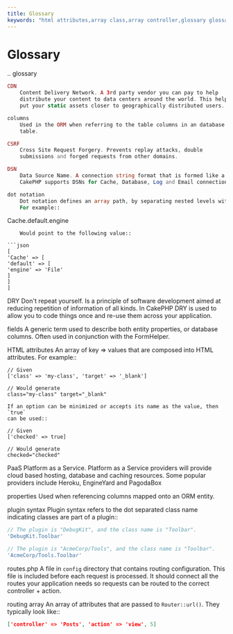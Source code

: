 ```yaml
---
title: Glossary
keywords: "html attributes,array class,array controller,glossary glossary,target blank,fields,properties,columns,dot notation,routing configuration,forgery,replay,router,syntax,config,submissions"
---
```


# Glossary

.. glossary

```php
CDN
    Content Delivery Network. A 3rd party vendor you can pay to help
    distribute your content to data centers around the world. This helps
    put your static assets closer to geographically distributed users.

columns
    Used in the ORM when referring to the table columns in an database
    table.

CSRF
    Cross Site Request Forgery. Prevents replay attacks, double
    submissions and forged requests from other domains.

DSN
    Data Source Name. A connection string format that is formed like a URI.
    CakePHP supports DSNs for Cache, Database, Log and Email connections.

dot notation
    Dot notation defines an array path, by separating nested levels with `.`
    For example::

```

Cache.default.engine

```
    Would point to the following value::

```json
[
'Cache' => [
'default' => [
'engine' => 'File'
]
]
]

```

DRY
    Don't repeat yourself. Is a principle of software development aimed at
    reducing repetition of information of all kinds. In CakePHP DRY is used
    to allow you to code things once and re-use them across your
    application.

fields
    A generic term used to describe both entity properties, or database
    columns. Often used in conjunction with the FormHelper.

HTML attributes
    An array of key => values that are composed into HTML attributes. For example::

```
// Given
['class' => 'my-class', 'target' => '_blank']

// Would generate
class="my-class" target="_blank"

```

    If an option can be minimized or accepts its name as the value, then `true`
    can be used::

```
// Given
['checked' => true]

// Would generate
checked="checked"

```

PaaS
    Platform as a Service. Platform as a Service providers will provide
    cloud based hosting, database and caching resources. Some popular
    providers include Heroku, EngineYard and PagodaBox

properties
    Used when referencing columns mapped onto an ORM entity.

plugin syntax
    Plugin syntax refers to the dot separated class name indicating classes
    are part of a plugin::

```php
// The plugin is "DebugKit", and the class name is "Toolbar".
'DebugKit.Toolbar'

// The plugin is "AcmeCorp/Tools", and the class name is "Toolbar".
'AcmeCorp/Tools.Toolbar'

```

routes.php
    A file in `config` directory that contains routing configuration.
    This file is included before each request is processed.
    It should connect all the routes your application needs so
    requests can be routed to the correct controller + action.

routing array
    An array of attributes that are passed to `Router::url()`.
    They typically look like::

```json
['controller' => 'Posts', 'action' => 'view', 5]

```

```